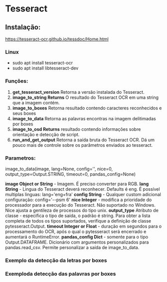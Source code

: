 # Tesseract

## Instalação:

https://tesseract-ocr.github.io/tessdoc/Home.html

### Linux

* sudo apt install tesseract-ocr
* sudo apt install libtesseract-dev


### Funções:

1. **get_tesseract_version** Retorna a versão instalada do Tesseract.
2. **image_to_string Returns** O resultado do Tesseract OCR em uma string que a imagem contém.
3. **image_to_boxes** Retorna resultado contendo caracteres reconhecidos e seus boxes
4. **image_to_data** Retorna as palavras encontras na imagem delitimadas por boxes
5. **image_to_osd Returns** resultado contendo informações sobre orientação e detecção de script.
6. **run_and_get_output** Retorna a saída bruta do Tesseract OCR. Dá um pouco mais de controle sobre os parâmetros enviados ao tesseract.

### Parametros:

image_to_data(image, lang=None, config='', nice=0, output_type=Output.STRING, timeout=0, pandas_config=None)

**image Object or String** - Imagem. É preciso converter para RGB.
**lang String** - Lingua do Tesseract deverá reconhecer. Defaults é eng. É possível multiplas linguas: lang='eng+fra'
**config String** - Qualquer custom adicional configuração: config='--psm 6'
**nice Integer** - modifica a prioridade do processador para a execução do Tesseract. Não suportado no Windows. Nice ajusta a gentileza de processos do tipo unix.
**output_type** Atributo de classe - especifica o tipo de saída, o padrão é string. Para obter a lista completa de todos os tipos suportados, verifique a definição de classe pytesseract.Output.
**timeout Integer or Float** - duração em segundos para o processamento do OCR, após o qual o pytesseract será encerrado e aumentará o RuntimeError.
**pandas_config Dict** - somente para o tipo Output.DATAFRAME. Dicionário com argumentos personalizados para pandas.read_csv. Permite personalizar a saída de image_to_data.


### Exemplo da detecção da letras por boxes





### Exemploda detecção das palavras por boxes

